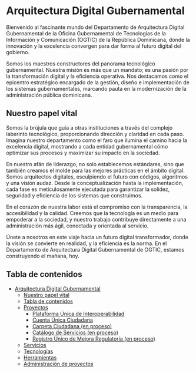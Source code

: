 # Arquitectura Digital Gubernamental

Bienvenido al fascinante mundo del Departamento de Arquitectura Digital Gubernamental de la Oficina Gubernamental de Tecnologías de la Información y Comunicación (OGTIC) de la República Dominicana, donde la innovación y la excelencia convergen para dar forma al futuro digital del gobierno.

Somos los maestros constructores del panorama tecnológico gubernamental. Nuestra misión es más que un mandato; es una pasión por la transformación digital y la eficiencia operativa. Nos destacamos como el epicentro estratégico encargado de la gestión, diseño e implementación de los sistemas gubernamentales, marcando pauta en la modernización de la administración pública dominicana.

## Nuestro papel vital

Somos la brújula que guía a otras instituciones a través del complejo laberinto tecnológico, proporcionando dirección y claridad en cada paso. Imagina nuestro departamento como el faro que ilumina el camino hacia la excelencia digital, mostrando a cada entidad gubernamental cómo optimizar sus procesos y maximizar su impacto en la sociedad.

En nuestro afán de liderazgo, no solo establecemos estándares, sino que también creamos el molde para las mejores prácticas en el ámbito digital. Somos arquitectos digitales, esculpiendo el futuro con códigos, algoritmos y una visión audaz. Desde la conceptualización hasta la implementación, cada fase es meticulosamente ejecutada para garantizar la solidez, seguridad y eficiencia de los sistemas que construimos.

En el corazón de nuestra labor está el compromiso con la transparencia, la accesibilidad y la calidad. Creemos que la tecnología es un medio para empoderar a la sociedad, y nuestro trabajo contribuye directamente a una administración más ágil, conectada y orientada al servicio.

Únete a nosotros en este viaje hacia un futuro digital transformador, donde la visión se convierte en realidad, y la eficiencia es la norma. En el Departamento de Arquitectura Digital Gubernamental de OGTIC, estamos construyendo el mañana, hoy.

## Tabla de contenidos

- [Arquitectura Digital Gubernamental](#arquitectura-digital-gubernamental)
  - [Nuestro papel vital](#nuestro-papel-vital)
  - [Tabla de contenidos](#tabla-de-contenidos)
  - [Proyectos](./docs/projects/projects.md)
    - [Plataforma Única de Interoperabilidad](./docs/projects/interoperability/README.md)
    - [Cuenta Única Ciudadana](./docs/projects/cuc/README.md)
    - [Carpeta Ciudadana (en proceso)](./docs/projects/services-catalog/README.md)
    - [Catálogo de Servicios (en proceso)](./docs/projects/services-catalog/README.md)
    - [Registro Único de Mejora Regulatoria (en proceso)](./docs/projects/rumr/README.md)
  - [Servicios](./docs/services/services.md)
  - [Tecnologías](./docs/technologies/technologies.md)
  - [Herramientas](./docs/tools/tools.md)
  - [Administración de proyectos](./docs/project-management/project-management.md)
  